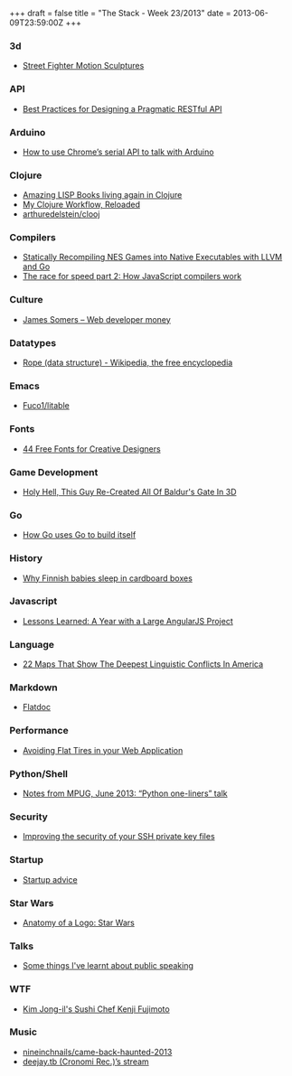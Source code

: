 +++
draft = false
title = "The Stack - Week 23/2013"
date = 2013-06-09T23:59:00Z
+++



### 3d

 - [Street Fighter Motion Sculptures][streetfightermotionsculptureshypebeast]

[streetfightermotionsculptureshypebeast]: http://hypebeast.com/2013/5/street-fighter-motion-sculptures


### API

 - [Best Practices for Designing a Pragmatic RESTful API][bestpracticesfordesigningapragmaticrestfulapivinaysahni]

[bestpracticesfordesigningapragmaticrestfulapivinaysahni]: http://www.vinaysahni.com/best-practices-for-a-pragmatic-restful-api?hn#authentication


### Arduino

 - [How to use Chrome’s serial API to talk with Arduino][arduinoblogblogarchivehowtousechromesserialapitotalkwitharduino]

[arduinoblogblogarchivehowtousechromesserialapitotalkwitharduino]: http://blog.arduino.cc/2013/06/03/how-to-use-chromes-serial-api/


### Clojure

 - [Amazing LISP Books living again in Clojure][amazinglispbookslivingagaininclojurejumbleagilemanuals]
 - [My Clojure Workflow, Reloaded][myclojureworkflowreloaded]
 - [arthuredelstein/clooj][arthuredelsteincloojgithub]

[amazinglispbookslivingagaininclojurejumbleagilemanuals]: http://juliangamble.com/blog/2012/07/13/amazing-lisp-books-living-again-in-clojure/
[myclojureworkflowreloaded]: https://news.ycombinator.com/item?id=5819487
[arthuredelsteincloojgithub]: https://github.com/arthuredelstein/clooj


### Compilers

 - [Statically Recompiling NES Games into Native Executables with LLVM and Go][staticallyrecompilingnesgamesintonativeexecutableswithllvmandgoandrewkelley]
 - [The race for speed part 2: How JavaScript compilers work][theraceforspeedpart2howjavascriptcompilersworkcreativejs]

[staticallyrecompilingnesgamesintonativeexecutableswithllvmandgoandrewkelley]: http://andrewkelley.me/post/jamulator.html
[theraceforspeedpart2howjavascriptcompilersworkcreativejs]: http://creativejs.com/2013/06/the-race-for-speed-part-2-how-javascript-compilers-work/


### Culture

 - [James Somers – Web developer money][jamessomerswebdevelopermoney]

[jamessomerswebdevelopermoney]: http://www.aeonmagazine.com/living-together/james-somers-web-developer-money/


### Datatypes

 - [Rope (data structure) - Wikipedia, the free encyclopedia][ropedatastructurewikipediathefreeencyclopedia]

[ropedatastructurewikipediathefreeencyclopedia]: http://en.wikipedia.org/wiki/Rope_%28data_structure%29


### Emacs

 - [Fuco1/litable][fuco1litablegithub]

[fuco1litablegithub]: https://github.com/Fuco1/litable


### Fonts

 - [44 Free Fonts for Creative Designers][maximumquality44freefontsforcreativedesignersnoupe]

[maximumquality44freefontsforcreativedesignersnoupe]: http://www.noupe.com/fonts/maximum-quality-44-free-fonts-for-creative-designers-76945.html


### Game Development

 - [Holy Hell, This Guy Re-Created All Of Baldur's Gate In 3D][holyhellthisguyrecreatedallofbaldursgatein3d]

[holyhellthisguyrecreatedallofbaldursgatein3d]: http://kotaku.com/holy-hell-this-guy-re-created-all-of-baldurs-gate-in-511489475


### Go

 - [How Go uses Go to build itself][howgousesgotobuilditselfdavecheney]

[howgousesgotobuilditselfdavecheney]: http://dave.cheney.net/2013/06/04/how-go-uses-go-to-build-itself


### History

 - [Why Finnish babies sleep in cardboard boxes][bbcnewswhyfinnishbabiessleepincardboardboxes]

[bbcnewswhyfinnishbabiessleepincardboardboxes]: http://www.bbc.co.uk/news/magazine-22751415


### Javascript

 - [Lessons Learned: A Year with a Large AngularJS Project][lessonslearnedayearwithalargeangularjsprojectjhooks]

[lessonslearnedayearwithalargeangularjsprojectjhooks]: http://joelhooks.com/blog/2013/05/22/lessons-learned-kicking-off-an-angularjs-project/


### Language

 - [22 Maps That Show The Deepest Linguistic Conflicts In America][22mapsthatshowthedeepestlinguisticconflictsinamericabusinessinsider]

[22mapsthatshowthedeepestlinguisticconflictsinamericabusinessinsider]: http://www.businessinsider.com/22-maps-that-show-the-deepest-linguistic-conflicts-in-america-2013-6?op=1#ixzz2VORxYCr9


### Markdown

 - [Flatdoc][flatdoc]

[flatdoc]: http://ricostacruz.com/flatdoc/


### Performance

 - [Avoiding Flat Tires in your Web Application][avoidingflattiresinyourwebapplicationphase2]

[avoidingflattiresinyourwebapplicationphase2]: http://www.phase2technology.com/blog/avoiding-flat-tires-in-your-web-application/


### Python/Shell

 - [Notes from MPUG, June 2013: “Python one-liners” talk][notesfrommpugjune2013pythononelinerstalkcuriousvenn]

[notesfrommpugjune2013pythononelinerstalkcuriousvenn]: http://www.curiousvenn.com/?p=353


### Security

 - [Improving the security of your SSH private key files][improvingthesecurityofyoursshprivatekeyfiles]

[improvingthesecurityofyoursshprivatekeyfiles]: https://news.ycombinator.com/item?id=5763581


### Startup

 - [Startup advice][startupadvice]

[startupadvice]: https://news.ycombinator.com/item?id=5814888


### Star Wars

 - [Anatomy of a Logo: Star Wars][tenthletterofthealphabetanatomyofalogostarwars]

[tenthletterofthealphabetanatomyofalogostarwars]: http://alphabettenthletter.blogspot.de/2013/05/anatomy-of-logo-star-wars.html


### Talks

 - [Some things I've learnt about public speaking][somethingsivelearntaboutpublicspeaking]

[somethingsivelearntaboutpublicspeaking]: https://news.ycombinator.com/item?id=5816316


### WTF

 - [Kim Jong-il's Sushi Chef Kenji Fujimoto][kimjongilssushichefkenjifujimotonewsmakersgq]

[kimjongilssushichefkenjifujimotonewsmakersgq]: http://www.gq.com/news-politics/newsmakers/201306/kim-jong-il-sushi-chef-kenji-fujimoto-adam-johnson-2013?printable=true

### Music

 - [nineinchnails/came-back-haunted-2013][soundcloudheartheworldssounds]
 - [deejay.tb (Cronomi Rec.)’s stream][deejaytbcronomirecsstreamonsoundcloudheartheworldssounds]

[soundcloudheartheworldssounds]: http://soundcloud.com/nineinchnails/came-back-haunted-2013
[deejaytbcronomirecsstreamonsoundcloudheartheworldssounds]: https://soundcloud.com/deejay-tb